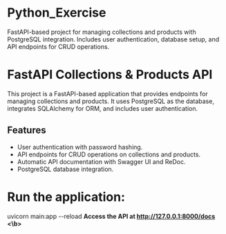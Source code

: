 # Python_Exercise
FastAPI-based project for managing collections and products with PostgreSQL integration. Includes user authentication, database setup, and API endpoints for CRUD operations.

# FastAPI Collections & Products API

This project is a FastAPI-based application that provides endpoints for managing collections and products. It uses PostgreSQL as the database, integrates SQLAlchemy for ORM, and includes user authentication.

## Features
- User authentication with password hashing.
- API endpoints for CRUD operations on collections and products.
- Automatic API documentation with Swagger UI and ReDoc.
- PostgreSQL database integration.

# Run the application:
uvicorn main:app --reload
<b> Access the API at http://127.0.0.1:8000/docs <\b>
